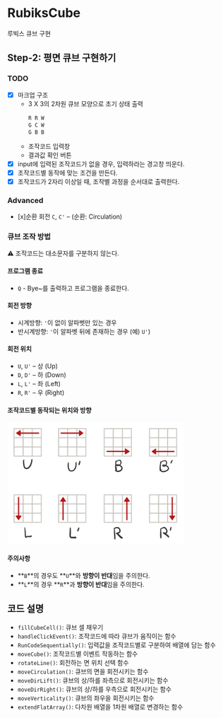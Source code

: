 # RubiksCube
루빅스 큐브 구현

## Step-2: 평면 큐브 구현하기
### TODO
- [x] 마크업 구조
  - 3 X 3의 2차원 큐브 모양으로 초기 상태 출력
    ```
    R R W
    G C W
    G B B
    ```
  - 조작코드 입력창
  - 결과값 확인 버튼
- [x] input에 입력된 조작코드가 없을 경우, 입력하라는 경고창 띄운다.
- [x] 조작코드별 동작에 맞는 조건을 만든다.
- [x] 조작코드가 2자리 이상일 때, 조작별 과정을 순서대로 출력한다.

### Advanced
- [x]순환 회전 `C`, `C'` – (순환: Circulation)

### 큐브 조작 방법
⚠ 조작코드는 대소문자를 구분하지 않는다.
#### 프로그램 종료
- `Q` - Bye~를 출력하고 프로그램을 종료한다.
#### 회전 방향
- 시계방향: `'`이 없이 알파벳만 있는 경우
- 반시계방향: `'`이 알파벳 뒤에 존재하는 경우 (예) `U'`)

#### 회전 위치
- `U`, `U'` – 상 (Up)
- `D`, `D'` – 하 (Down)
- `L`, `L'` – 좌 (Left)
- `R`, `R'` – 우 (Right)
#### 조작코드별 동작되는 위치와 방향
<img src="step-2-dir.png" width="400"/>

#### 주의사항
  - **`B`**의 경우도 **`U`**와 **방향이 반대**임을 주의한다.
  - **`L`**의 경우 **`R`**과 **방향이 반대**임을 주의한다.

## 코드 설명
- `fillCubeCell()`: 큐브 셀 채우기
- `handleClickEvent()`: 조작코드에 따라 큐브가 움직이는 함수
- `RunCodeSequentially()`: 입력값을 조작코드별로 구분하여 배열에 담는 함수
- `moveCube()`: 조작코드별 이벤트 작동하는 함수
- `rotateLine()`: 회전하는 면 위치 선택 함수
- `moveCirculation()`: 큐브의 면을 회전시키는 함수
- `moveDirLift()`: 큐브의 상/하를 좌측으로 회전시키는 함수
- `moveDirRight()`: 큐브의 상/하를 우측으로 회전시키는 함수
- `moveVerticality()`: 큐브의 좌우을 회전시키는 함수
- `extendFlatArray()`: 다차원 배열을 1차원 배열로 변경하는 함수
